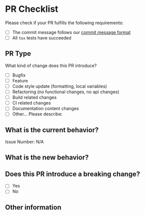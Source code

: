 # PR Checklist

Please check if your PR fulfills the following requirements:

- [ ] The commit message follows our [commit message format](/thecesrom/incendium/blob/main/CONTRIBUTING.md#commit-message-format)
- [ ] All `tox` tests have succeeded

## PR Type

What kind of change does this PR introduce?

<!-- Please check the one that applies to this PR using "x". -->

- [ ] Bugfix
- [ ] Feature
- [ ] Code style update (formatting, local variables)
- [ ] Refactoring (no functional changes, no api changes)
- [ ] Build related changes
- [ ] CI related changes
- [ ] Documentation content changes
- [ ] Other... Please describe:

## What is the current behavior?
<!-- Please describe the current behavior that you are modifying, or link to a relevant issue. -->

Issue Number: N/A

## What is the new behavior?
<!-- Please describe the new behavior. -->

## Does this PR introduce a breaking change?

- [ ] Yes
- [ ] No

<!-- If this PR contains a breaking change, please describe the impact and migration path for existing applications below. -->

## Other information
